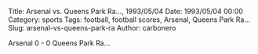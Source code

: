 Title: Arsenal vs. Queens Park Ra…, 1993/05/04
Date: 1993/05/04 00:00
Category: sports
Tags: football, football scores, Arsenal, Queens Park Ra…
Slug: arsenal-vs-queens-park-ra
Author: carbonero


Arsenal 0 - 0 Queens Park Ra…
